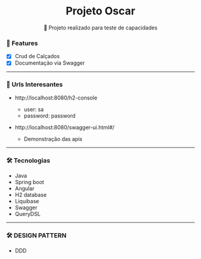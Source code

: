 <h1 align="center">Projeto Oscar</h1>

<p align="center">🚀 Projeto realizado para teste de capacidades </p>

### 🚀 Features

- [x] Crud de Calçados
- [x] Documentação via Swagger

---

### 🎲 Urls Interesantes

- http://localhost:8080/h2-console  
    
  - user: sa 
  - password: password 
- http://localhost:8080/swagger-ui.html#/
  
  - Demonstração das apis   

--- 

### 🛠 Tecnologias

- Java
- Spring boot
- Angular
- H2 database
- Liquibase
- Swagger
- QueryDSL

---

### 🛠 DESIGN PATTERN

- DDD